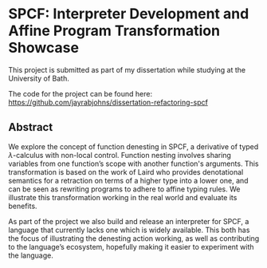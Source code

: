 # SPCF: Interpreter Development and Affine Program Transformation Showcase

This project is submitted as part of my dissertation while studying at the University of Bath.

The code for the project can be found here: https://github.com/jayrabjohns/dissertation-refactoring-spcf

## Abstract
We explore the concept of function denesting in SPCF, a derivative of typed $\lambda$-calculus with non-local control. Function nesting involves sharing variables from one function’s scope with another function's arguments. This transformation is based on the work of Laird who provides denotational semantics for a retraction on terms of a higher type into a lower one, and can be seen as rewriting programs to adhere to affine typing rules. We illustrate this transformation working in the real world and evaluate its benefits. 

As part of the project we also build and release an interpreter for SPCF, a language that currently lacks one which is widely available. This both has the focus of illustrating the denesting action working, as well as contributing to the language’s ecosystem, hopefully making it easier to experiment with the language.